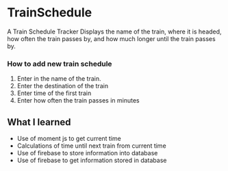 # TrainSchedule
A Train Schedule Tracker
Displays the name of the train, where it is headed, how often the train passes by, and how much longer until the train passes by.

### How to add new train schedule
1. Enter in the name of the train.
2. Enter the destination of the train
3. Enter time of the first train
4. Enter how often the train passes in minutes

## What I learned
* Use of moment js to get current time
* Calculations of time until next train from current time
* Use of firebase to store information into database
* Use of firebase to get information stored in database
